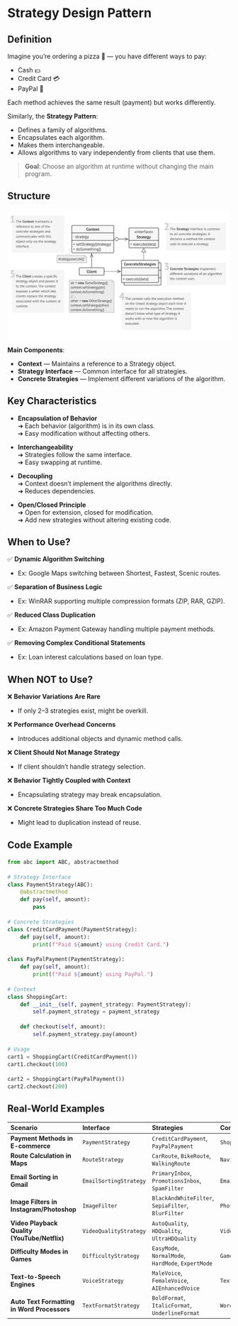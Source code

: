 # Strategy Design Pattern

## Definition

Imagine you’re ordering a pizza 🍕 — you have different ways to pay:

- Cash 💵
- Credit Card 💳
- PayPal 🏦

Each method achieves the same result (payment) but works differently.

Similarly, the **Strategy Pattern**:

- Defines a family of algorithms.
- Encapsulates each algorithm.
- Makes them interchangeable.
- Allows algorithms to vary independently from clients that use them.

> **Goal**: Choose an algorithm at runtime without changing the main program.

## Structure

  <img src="./images/strategy_structure.png" alt="Strategy Pattern Structure" width="600">

**Main Components**:

- **Context** — Maintains a reference to a Strategy object.
- **Strategy Interface** — Common interface for all strategies.
- **Concrete Strategies** — Implement different variations of the algorithm.

## Key Characteristics

- **Encapsulation of Behavior**  
  ➔ Each behavior (algorithm) is in its own class.  
  ➔ Easy modification without affecting others.

- **Interchangeability**  
  ➔ Strategies follow the same interface.  
  ➔ Easy swapping at runtime.

- **Decoupling**  
  ➔ Context doesn’t implement the algorithms directly.  
  ➔ Reduces dependencies.

- **Open/Closed Principle**  
  ➔ Open for extension, closed for modification.  
  ➔ Add new strategies without altering existing code.

## When to Use?

✅ **Dynamic Algorithm Switching**  

- Ex: Google Maps switching between Shortest, Fastest, Scenic routes.

✅ **Separation of Business Logic**  

- Ex: WinRAR supporting multiple compression formats (ZIP, RAR, GZIP).

✅ **Reduced Class Duplication**  

- Ex: Amazon Payment Gateway handling multiple payment methods.

✅ **Removing Complex Conditional Statements**  

- Ex: Loan interest calculations based on loan type.

## When NOT to Use?

❌ **Behavior Variations Are Rare**  

- If only 2–3 strategies exist, might be overkill.

❌ **Performance Overhead Concerns**  

- Introduces additional objects and dynamic method calls.

❌ **Client Should Not Manage Strategy**  

- If client shouldn’t handle strategy selection.

❌ **Behavior Tightly Coupled with Context**  

- Encapsulating strategy may break encapsulation.

❌ **Concrete Strategies Share Too Much Code**  

- Might lead to duplication instead of reuse.

## Code Example

```python
from abc import ABC, abstractmethod

# Strategy Interface
class PaymentStrategy(ABC):
    @abstractmethod
    def pay(self, amount):
        pass

# Concrete Strategies
class CreditCardPayment(PaymentStrategy):
    def pay(self, amount):
        print(f"Paid ${amount} using Credit Card.")

class PayPalPayment(PaymentStrategy):
    def pay(self, amount):
        print(f"Paid ${amount} using PayPal.")

# Context
class ShoppingCart:
    def __init__(self, payment_strategy: PaymentStrategy):
        self.payment_strategy = payment_strategy

    def checkout(self, amount):
        self.payment_strategy.pay(amount)

# Usage
cart1 = ShoppingCart(CreditCardPayment())
cart1.checkout(100)

cart2 = ShoppingCart(PayPalPayment())
cart2.checkout(200)
```

## Real-World Examples

| Scenario | Interface | Strategies | Context |
|:---------|:----------|:-----------|:--------|
| **Payment Methods in E-commerce** | `PaymentStrategy` | `CreditCardPayment`, `PayPalPayment` | `ShoppingCart` |
| **Route Calculation in Maps** | `RouteStrategy` | `CarRoute`, `BikeRoute`, `WalkingRoute` | `NavigationSystem` |
| **Email Sorting in Gmail** | `EmailSortingStrategy` | `PrimaryInbox`, `PromotionsInbox`, `SpamFilter` | `EmailClient` |
| **Image Filters in Instagram/Photoshop** | `ImageFilter` | `BlackAndWhiteFilter`, `SepiaFilter`, `BlurFilter` | `PhotoEditor` |
| **Video Playback Quality (YouTube/Netflix)** | `VideoQualityStrategy` | `AutoQuality`, `HDQuality`, `UltraHDQuality` | `VideoPlayer` |
| **Difficulty Modes in Games** | `DifficultyStrategy` | `EasyMode`, `NormalMode`, `HardMode`, `ExpertMode` | `GameEngine` |
| **Text-to-Speech Engines** | `VoiceStrategy` | `MaleVoice`, `FemaleVoice`, `AIEnhancedVoice` | `TextToSpeechEngine` |
| **Auto Text Formatting in Word Processors** | `TextFormatStrategy` | `BoldFormat`, `ItalicFormat`, `UnderlineFormat` | `WordProcessor` |
